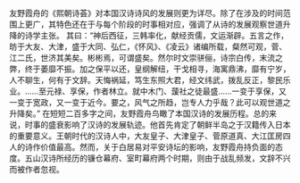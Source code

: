友野霞舟的《熙朝诗荟》对本国汉诗诗风的发展则更为详尽。除了在涉及的时间范围上更广，其特色还在于与每个阶段的时事相对应，强调了从诗的发展观察世道升降的诗学主张。
其曰：“神后西征，三韩率化，献经贡儒，文运渐辟。五言之作，昉于大友、大津，盛于大同、弘仁，《怀风》、《凌云》诸编所载，粲然可观，菅、江二氏，世济其美矣。彬彬焉，可谓盛矣。然尔时文崇骈俪，诗宗白传，末流之弊，终于萎靡不振。加之保平以还，皇纲解纽，干戈相寻，海寓鼎沸，靡有宁岁，人不聊生，何有于文辞。天悔祸延，笃生东照大君，经文纬武，拨乱反正，黎民乐业。……至元禄、享保，作者林立。就中木门、蘐社之徒最盛……一变于享保，又一变于宽政，又一变于近今。要之，风气之所趋，岂专人力乎哉？此可以观世道之升降矣。”
在短短二百多字之间，友野霞舟鸟瞰了本国汉诗的发展历程。总的来说，时事的盛衰影响了汉诗的发展轨迹。他首先肯定了朝鲜半岛之于汉籍传入日本的重要意义。王朝时代的汉诗人中，大友皇子、大津皇子、菅原道真、大江匡房四人的诗作价值最高。然而，关于白居易对平安诗坛的影响，友野霞舟持负面的态度。五山汉诗所经历的镰仓幕府、室町幕府两个时期，则由于战乱频发，文辞不兴而被作者忽视。